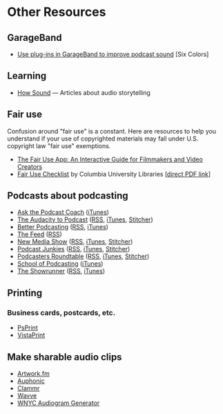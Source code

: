 Other Resources
=======

## GarageBand

* [Use plug-ins in GarageBand to improve podcast sound](https://sixcolors.com/post/2015/08/add-podcasting-plug-ins-in-garageband/) [Six Colors]

## Learning

* [How Sound](http://transom.org/topics/howsound/) — Articles about audio storytelling

## Fair use

Confusion around "fair use" is a constant. Here are resources to help you understand if your use of copyrighted materials may fall under U.S. copyright law "fair use" exemptions.

* [The Fair Use App: An Interactive Guide for Filmmakers and Video Creators](http://www.newmediarights.org/fairuse/)
* [Fair Use Checklist](https://copyright.columbia.edu/basics/fair-use/fair-use-checklist.html) by Columbia University Libraries [[direct PDF link](https://copyright.columbia.edu/content/dam/copyright/Precedent%20Docs/fairusechecklist.pdf)]

## Podcasts about podcasting

* [Ask the Podcast Coach](http://askthepodcastcoach.com/) ([iTunes](http://www.schoolofpodcasting.com/askcoach))
* [The Audacity to Podcast](https://theaudacitytopodcast.com/) ([RSS](http://feeds.noodle.mx/TheAudacitytoPodcast), [iTunes](https://theaudacitytopodcast.com/itunes), [Stitcher](https://theaudacitytopodcast.com/stitcher))
* [Better Podcasting](http://www.betterpodcasting.com/) ([RSS](http://betterpodcasting.libsyn.com/rss), [iTunes](https://itunes.apple.com/us/podcast/better-podcasting/id1047879204))
* [The Feed](http://thefeed.libsyn.com/) ([RSS](http://thefeed.libsyn.com/rss))
* [New Media Show](http://newmediashow.com/) ([RSS](http://newmediashow.com/feed/podcast/), [iTunes](https://itunes.apple.com/WebObjects/MZStore.woa/wa/viewPodcast?id=392545647&mt=2&ls=1), [Stitcher](http://www.stitcher.com/podcast/the-new-media-show))
* [Podcast Junkies](http://www.podcastjunkies.com/) ([RSS](http://www.podcastjunkies.com/rss-pl), [iTunes](http://www.podcastjunkies.com/itunes-pl), [Stitcher](http://www.podcastjunkies.com/stitcher-pl))
* [Podcasters Roundtable](http://podcastersroundtable.com/) ([RSS](http://podcastersroundtable.com/feed/podcast/), [iTunes](https://itunes.apple.com/us/podcast/podcasters-roundtable-podcasters/id548946224), [Stitcher](http://www.stitcher.com/s?fid=32335&refid=stpr))
* [School of Podcasting](http://schoolofpodcasting.com/) ([iTunes](http://www.schoolofpodcasting.com/itunes))
* [The Showrunner](http://rainmaker.fm/series/showrunner/) ([RSS](http://rainmaker.fm/series/showrunner/feed/), [iTunes](https://itunes.apple.com/us/podcast/id980796147))

## Printing

### Business cards, postcards, etc.

* [PsPrint](https://www.psprint.com/)
* [VistaPrint](http://www.vistaprint.com/)

## Make sharable audio clips

* [Artwork.fm](https://www.artwork.fm/)
* [Auphonic](https://auphonic.com/blog/2017/04/25/audiogram-generator-waveform-videos/)
* [Clammr](https://www.clammr.com/)
* [Wavve](https://wavve.video/)
* [WNYC Audiogram Generator](https://medium.com/@WNYC/socialaudio-e648e8a5f2e9)
